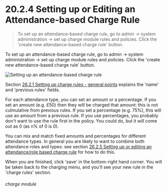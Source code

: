 # 20.2.4    Setting up or Editing an Attendance-based Charge Rule

> To set up an attendance-based charge rule, go to admin -> system administration -> set up charge module rules and policies. Click the 'create new attendance-based charge rule' button. 

To set up an attendance-based charge rule, go to admin -> system administration -> set up charge module rules and policies. Click the 'create new attendance-based charge rule' button. 

![Setting up an attendance-based charge rule](xxxx.png)

Section [26.2.1  Setting up charge rules - general points](/help/index/p/26.2.1) explains the 'name' and 'previous rules' fields. 

For each attendance type, you can set an amount or a percentage. If you set an amount (e.g. £50) then they will be charged that amount: this is not culmulative from previous rules. If you set a percentage (e.g. 75%), this will use an amount from a previous rule. If you use percentages, you probably don't want to use the rule first in the policy. You could do, but it will come out as 0 (as n% of 0 is 0). 

You can mix and match fixed amounts and percentages for different attendance types. In general you are likely to want to combine both attendance roles and types: see section [26.2.5  Setting up or editing an attendance/role based charge rule](/help/index/p/26.2.5) for how to do this. 

When you are finished, click 'save' in the bottom-right hand corner. You will be taken back to the charging menu, and you'll see your new rule in the 'charge rules' section. 

###### charge module

